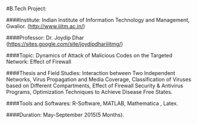 #B.Tech Project:

####Institute: Indian Institute of Information Technology and Management, Gwalior. (http://www.iiitm.ac.in/)

####Professor: Dr. Joydip Dhar (https://sites.google.com/site/joydipdhariiitmg/)

####Topic: Dynamics of Attack of Malicious Codes on the Targeted Network: Effect of Firewall

####Thesis and Field Studies: 
Interaction between Two Independent Networks, Virus Propagation and Media Coverage, Classification of Viruses based on Different Compartments, Effect of Firewall Security & Antivirus Programs, Optimization Techniques to Achieve Disease Free States.
  
####Tools and Softwares: R-Software, MATLAB, Mathematica , Latex.

####Duration: May-September 2015(5 Months).


